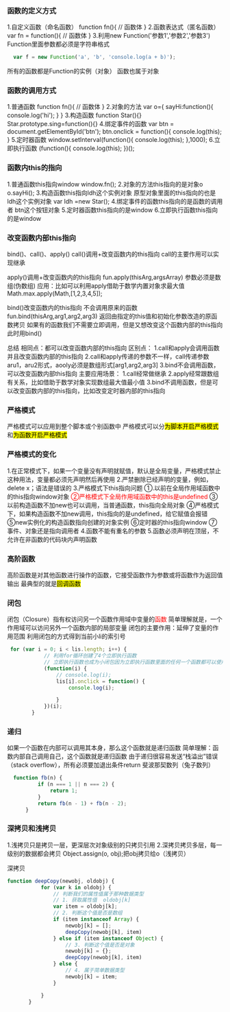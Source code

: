 ### 函数的定义方式
1.自定义函数（命名函数）
function fn(){
    // 函数体
}
2.函数表达式（匿名函数）
var fn = function(){
    // 函数体
}
3.利用new Function('参数1','参数2','参数3')
Function里面参数都必须是字符串格式
``` javascript
  var f = new Function('a', 'b', 'console.log(a + b)');
  ```

  所有的函数都是Function的实例（对象）
  函数也属于对象

  ### 函数的调用方式
  1.普通函数
  function fn(){
      // 函数体
  }
  2.对象的方法
  var o={
      sayHi:function(){
          console.log('hi');
      }
  }
  3.构造函数
    function Star(){}
    Star.prototype.sing=function(){}
  4.绑定事件的函数
  var btn = document.getElementById('btn');
    btn.onclick = function(){
        console.log(this);
    }
  5.定时器函数
    window.setInterval(function(){
        console.log(this);
    },1000);
  6.立即执行函数
    (function(){
        console.log(this);
    })();

  ### 函数内this的指向
1.普通函数this指向window
window.fn();
2.对象的方法this指向的是对象o
o.sayHi();
3.构造函数this指向ldh这个实例对象 原型对象里面的this指向的也是ldh这个实例对象
var ldh =new Star();
4.绑定事件的函数this指向的是函数的调用者 btn这个按钮对象
5.定时器函数this指向的是window
6.立即执行函数this指向的是window

### 改变函数内部this指向
bind()、call()、apply()
call()调用+改变函数内的this指向
call的主要作用可以实现继承

apply()调用+改变函数内的this指向
fun.apply(thisArg,argsArray)
参数必须是数组(伪数组)
应用：比如可以利用apply借助于数学内置对象求最大值
Math.max.apply(Math,[1,2,3,4,5]);

bind()改变函数内的this指向
不会调用原来的函数
fun.bind(thisArg,arg1,arg2,arg3)
返回由指定的this值和初始化参数改造的原函数拷贝
如果有的函数我们不需要立即调用，但是又想改变这个函数内部的this指向此时用bind()

总结
相同点：都可以改变函数内部的this指向
区别点：
1.call和apply会调用函数并且改变函数内部的this指向
2.call和apply传递的参数不一样，call传递参数aru1，aru2形式，aooly必须是数组形式[arg1,arg2,arg3]
3.bind不会调用函数，可以改变函数内部this指向
主要应用场景：
1.call经常做继承
2.apply经常跟数组有关系，比如借助于数学对象实现数组最大值最小值
3.bind不调用函数，但是可以改变函数内部的this指向，比如改变定时器内部的this指向

### 严格模式
严格模式可以应用到整个脚本或个别函数中
严格模式可以分<mark>为脚本开启严格模式</mark>和<mark>为函数开启严格模式</mark>

### 严格模式的变化
1.在正常模式下，如果一个变量没有声明就赋值，默认是全局变量，严格模式禁止这种用法，变量都必须先声明然后再使用
2.严禁删除已经声明的变量，例如，delete x；语法是错误的
3.严格模式下this指向问题
①.以前在全局作用域函数中的this指向window对象
<font color='red'>②严格模式下全局作用域函数中的this是undefined</font>
③以前构造函数不加new也可以调用，当普通函数，this指向全局对象
④严格模式下，如果构造函数不加new调用，this指向的是undefined，给它赋值会报错
⑤new实例化的构造函数指向创建的对象实例
⑥定时器的this指向window
⑦事件、对象还是指向调用者
4.函数不能有重名的参数
5.函数必须声明在顶层，不允许在非函数的代码块内声明函数

### 高阶函数
高阶函数是对其他函数进行操作的函数，它接受函数作为参数或将函数作为返回值输出
最典型的就是<mark>回调函数</mark>

### 闭包
闭包（Closure）指有权访问另一个函数作用域中变量的<font color='red'>函数</font>
简单理解就是，一个作用域可以访问另外一个函数内部的局部变量
闭包的主要作用：延伸了变量的作用范围
利用闭包的方式得到当前小li的索引号
``` javascript
 for (var i = 0; i < lis.length; i++) {
            // 利用for循环创建了4个立即执行函数
            // 立即执行函数也成为小闭包因为立即执行函数里面的任何一个函数都可以使用它的i这变量
            (function(i) {
                // console.log(i);
                lis[i].onclick = function() {
                    console.log(i);

                }
            })(i);
        }
 ```

 ### 递归
 如果一个函数在内部可以调用其本身，那么这个函数就是递归函数
 简单理解：函数内部自己调用自己，这个函数就是递归函数
 由于递归很容易发送“栈溢出”错误（stack overflow），所有必须要加退出条件return
 斐波那契数列（兔子数列）
  ``` javascript
    function fb(n) {
            if (n === 1 || n === 2) {
                return 1;
            }
            return fb(n - 1) + fb(n - 2);
        }
 ```

 ### 深拷贝和浅拷贝
1.浅拷贝只是拷贝一层，更深层次对象级别的只拷贝引用
2.深拷贝拷贝多层，每一级别的数据都会拷贝
 Object.assign(o, obj);把obj拷贝给o（浅拷贝）

 深拷贝
 ``` javascript
 function deepCopy(newobj, oldobj) {
            for (var k in oldobj) {
                // 判断我们的属性值属于那种数据类型
                // 1. 获取属性值  oldobj[k]
                var item = oldobj[k];
                // 2. 判断这个值是否是数组
                if (item instanceof Array) {
                    newobj[k] = [];
                    deepCopy(newobj[k], item)
                } else if (item instanceof Object) {
                    // 3. 判断这个值是否是对象
                    newobj[k] = {};
                    deepCopy(newobj[k], item)
                } else {
                    // 4. 属于简单数据类型
                    newobj[k] = item;
                }

            }
        }
 ```